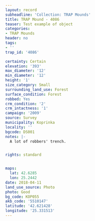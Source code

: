 ```yaml
---
layout: record
subheadline: 'Collection: TRAP Mounds'
title: TRAP Mound - 4086
teaser: Test example of object
categories:
- TRAP Mounds
header: no
tags:
- ''
trap_id: '4086'

certainty: Certain
elevation: '393'
max_diameter: '12'
min_diameter: '12'
height: '1'
size_category: Small
surrounding_land_use: Forest
surface_condition: Forest
robbed: Yes
crm_condition: '2'
crm_intactness: '1'
campaign: '2009'
source: Survey
municipality: Koprinka
locality: ''
bgcode: DS001
notes: |-
  A lot of robbers' trench.


rights: standard


maps:
  lat: 42.6285
  lon: 25.2442
date: 2018-04-11
land_use_source: Photo
photo: Good
bg_code: КОР055
akb_code: '5510147'
latitude: '42.621428'
longitude: '25.331513'
---
```

